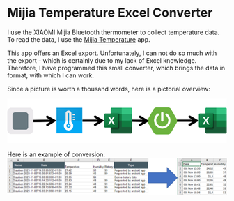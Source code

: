 # Mijia Temperature Excel Converter
I use the XIAOMI Mijia Bluetooth thermometer to collect temperature data. To read the data, I use the [Mijia Temperature](https://play.google.com/store/apps/details?id=com.bn.mitemp2) app.

This app offers an Excel export. Unfortunately, I can not do so much with the export - which is certainly due to my lack of Excel knowledge. Therefore, I have programmed this small converter, which brings the data in format, with which I can work.


Since a picture is worth a thousand words, here is a pictorial overview:

![Overview](overview.png)

Here is an example of conversion:
![Conversion Example](example.png)
